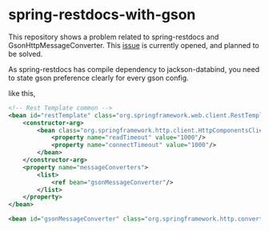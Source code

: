 # spring-restdocs-with-gson

This repository shows a problem related to spring-restdocs and GsonHttpMessageConverter.
This [issue](https://github.com/spring-projects/spring-restdocs/issues/263) is currently opened, and planned to be solved.

As spring-restdocs has compile dependency to jackson-databind, you need to state gson preference clearly for every gson config.

like this,

```xml
<!-- Rest Template common -->
<bean id="restTemplate" class="org.springframework.web.client.RestTemplate" >
	<constructor-arg>
		<bean class="org.springframework.http.client.HttpComponentsClientHttpRequestFactory" >
			<property name="readTimeout" value="1000"/>
			<property name="connectTimeout" value="1000"/>
		</bean>
	</constructor-arg>
	<property name="messageConverters">
		<list>
			<ref bean="gsonMessageConverter"/>
		</list>
	</property>
</bean>

<bean id="gsonMessageConverter" class="org.springframework.http.converter.json.GsonHttpMessageConverter"/>
```
